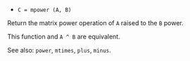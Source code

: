 * `C = mpower (A, B)`

Return the matrix power operation of `A` raised to the `B` power.

This function and `A ^ B` are equivalent.

See also: `power`, `mtimes`, `plus`, `minus`.
